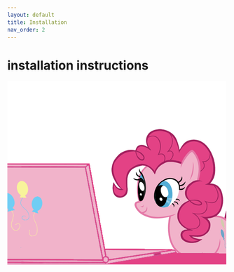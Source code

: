 ```yaml
---
layout: default
title: Installation
nav_order: 2
---
```


# installation instructions

![pony](./docs/assets/pony.png)

